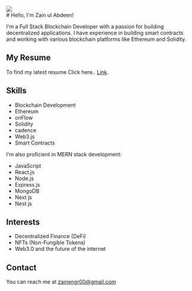 ![](https://komarev.com/ghpvc/?username=your-github-zain60&label=PROFILE+VIEWS)  
               # Hello, I'm Zain ul Abdeen!

I'm a Full Stack Blockchain Developer with a passion for building decentralized applications. I have experience in building smart contracts and working with various blockchain platforms like Ethereum and Solidity.

## My Resume

To find my latest resume Click here.. [Link](https://github.com/zain60/zain60/blob/main/RESUME.md).

## Skills


- Blockchain Development
- Ethereum
- onFlow
- Solidity
- cadence
- Web3.js
- Smart Contracts

I'm also proficient in MERN stack development:

- JavaScript
- React.js
- Node.js
- Express.js
- MongoDB
- Next js
- Nest js

## Interests

- Decentralized Finance (DeFi)
- NFTs (Non-Fungible Tokens)
- Web3.0 and the future of the internet

## Contact


You can reach me at zainengr00@gmail.com


